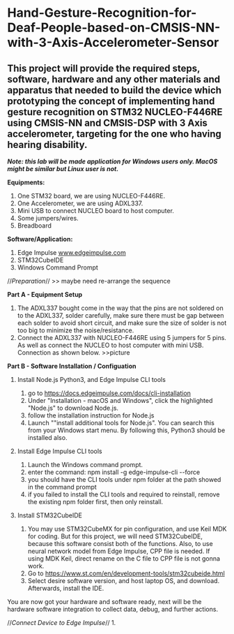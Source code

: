 # Hand-Gesture-Recognition-for-Deaf-People-based-on-CMSIS-NN-with-3-Axis-Accelerometer-Sensor #


## This project will provide the required steps, software, hardware and any other materials and apparatus that needed to build the device which prototyping the concept of implementing hand gesture recognition on STM32 NUCLEO-F446RE using CMSIS-NN and CMSIS-DSP with 3 Axis accelerometer, targeting for the one who having hearing disability. ##

***Note: this lab will be made application for Windows users only. MacOS might be similar but Linux user is not.***

**Equipments:**
1. One STM32 board, we are using NUCLEO-F446RE.
2. One Accelerometer, we are using ADXL337.
3. Mini USB to connect NUCLEO board to host computer.
4. Some jumpers/wires.
5. Breadboard

**Software/Application:**
1. Edge Impulse www.edgeimpulse.com
2. STM32CubeIDE
3. Windows Command Prompt


//*Preparation*//  >> maybe need re-arrange the sequence

**Part A - Equipment Setup**
1. The ADXL337 bought come in the way that the pins are not soldered on to the ADXL337, solder carefully, make sure there must be gap between each solder to avoid short circuit, and make sure the size of solder is not too big to minimize the noise/resistance. 
2. Connect the ADXL337 with NUCLEO-F446RE using 5 jumpers for 5 pins. As well as connect the NUCLEO to host computer with mini USB. Connection as shown below. >>picture



**Part B - Software Installation / Configuation**
1. Install Node.js Python3, and Edge Impulse CLI tools
    1. go to https://docs.edgeimpulse.com/docs/cli-installation
    2. Under "Installation - macOS and Windows", click the highlighted "Node.js" to download Node.js.
    3. follow the installation instruction for Node.js
    4. Launch ""install additional tools for Node.js". You can search this from your Windows start menu. By following this, Python3 should be installed also.

2. Install Edge Impulse CLI tools
    1. Launch the Windows command prompt.
    2. enter the command: npm install -g edge-impulse-cli --force
    3. you should have the CLI tools under npm folder at the path showed in the command prompt
    4. if you failed to install the CLI tools and required to reinstall, remove the existing npm folder first, then only reinstall.

3. Install STM32CubeIDE
    1. You may use STM32CubeMX for pin configuration, and use Keil MDK for coding. But for this project, we will need STM32CubeIDE, because this software consist both of the functions. Also, to use neural network model from Edge Impulse, CPP file is needed. If using MDK Keil, direct rename on the C file to CPP file is not gonna work.
    2. Go to https://www.st.com/en/development-tools/stm32cubeide.html
    3. Select desire software version, and host laptop OS, and download. Afterwards, install the IDE.


You are now got your hardware and software ready, next will be the hardware software integration to collect data, debug, and further actions.


//*Connect Device to Edge Impulse*//
1. 
